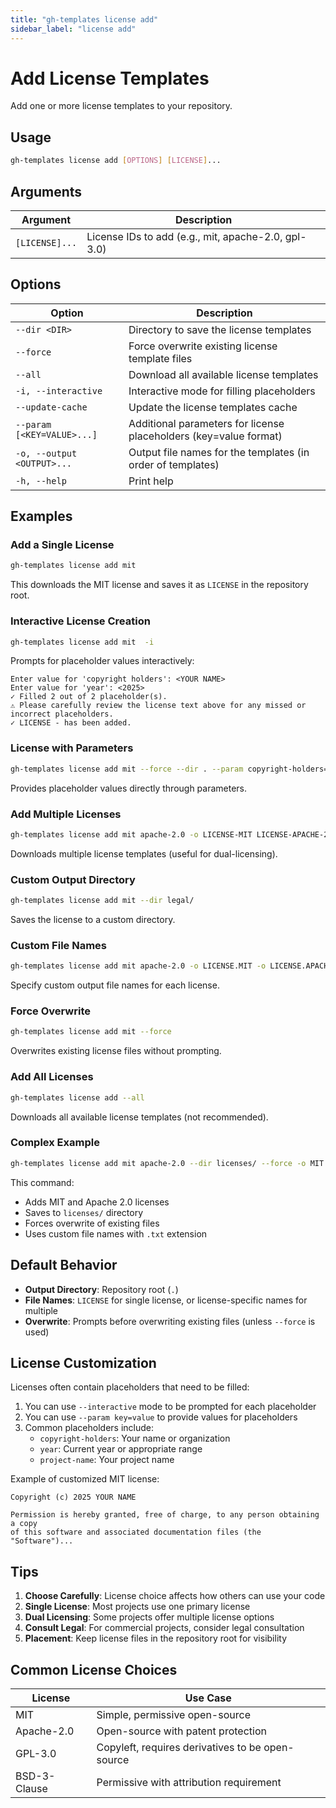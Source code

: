 ```yaml
---
title: "gh-templates license add"
sidebar_label: "license add"
---
```


# Add License Templates

Add one or more license templates to your repository.

## Usage

```bash
gh-templates license add [OPTIONS] [LICENSE]...
```

## Arguments

| Argument | Description |
|----------|-------------|
| `[LICENSE]...` | License IDs to add (e.g., mit, apache-2.0, gpl-3.0) |

## Options

| Option | Description |
|--------|-------------|
| `--dir <DIR>` | Directory to save the license templates |
| `--force` | Force overwrite existing license template files |
| `--all` | Download all available license templates |
| `-i, --interactive` | Interactive mode for filling placeholders |
| `--update-cache` | Update the license templates cache |
| `--param [<KEY=VALUE>...]` | Additional parameters for license placeholders (key=value format) |
| `-o, --output <OUTPUT>...` | Output file names for the templates (in order of templates) |
| `-h, --help` | Print help |

## Examples

### Add a Single License

```bash
gh-templates license add mit
```

This downloads the MIT license and saves it as `LICENSE` in the repository root.

### Interactive License Creation

```bash
gh-templates license add mit  -i
```

Prompts for placeholder values interactively:

```
Enter value for 'copyright holders': <YOUR NAME>
Enter value for 'year': <2025>
✓ Filled 2 out of 2 placeholder(s).
⚠ Please carefully review the license text above for any missed or incorrect placeholders.
✓ LICENSE - has been added.
```

### License with Parameters

```bash
gh-templates license add mit --force --dir . --param copyright-holders="YOUR NAME" --param year="2025"
```

Provides placeholder values directly through parameters.

### Add Multiple Licenses

```bash
gh-templates license add mit apache-2.0 -o LICENSE-MIT LICENSE-APACHE-2.0
```

Downloads multiple license templates (useful for dual-licensing).

### Custom Output Directory

```bash
gh-templates license add mit --dir legal/
```

Saves the license to a custom directory.

### Custom File Names

```bash
gh-templates license add mit apache-2.0 -o LICENSE.MIT -o LICENSE.APACHE
```

Specify custom output file names for each license.

### Force Overwrite

```bash
gh-templates license add mit --force
```

Overwrites existing license files without prompting.

### Add All Licenses

```bash
gh-templates license add --all
```

Downloads all available license templates (not recommended).

### Complex Example

```bash
gh-templates license add mit apache-2.0 --dir licenses/ --force -o MIT.txt -o APACHE-2.0.txt
```

This command:

- Adds MIT and Apache 2.0 licenses
- Saves to `licenses/` directory
- Forces overwrite of existing files
- Uses custom file names with `.txt` extension

## Default Behavior

- **Output Directory**: Repository root (`.`)
- **File Names**: `LICENSE` for single license, or license-specific names for multiple
- **Overwrite**: Prompts before overwriting existing files (unless `--force` is used)

## License Customization

Licenses often contain placeholders that need to be filled:

1. You can use `--interactive` mode to be prompted for each placeholder
2. You can use `--param key=value` to provide values for placeholders
3. Common placeholders include:
    - `copyright-holders`: Your name or organization
    - `year`: Current year or appropriate range
    - `project-name`: Your project name

Example of customized MIT license:

```
Copyright (c) 2025 YOUR NAME

Permission is hereby granted, free of charge, to any person obtaining a copy
of this software and associated documentation files (the "Software")...
```

## Tips

1. **Choose Carefully**: License choice affects how others can use your code
2. **Single License**: Most projects use one primary license
3. **Dual Licensing**: Some projects offer multiple license options
4. **Consult Legal**: For commercial projects, consider legal consultation
5. **Placement**: Keep license files in the repository root for visibility

## Common License Choices

| License | Use Case |
|---------|----------|
| MIT | Simple, permissive open-source |
| Apache-2.0 | Open-source with patent protection |
| GPL-3.0 | Copyleft, requires derivatives to be open-source |
| BSD-3-Clause | Permissive with attribution requirement |
